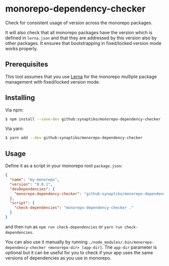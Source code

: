 # monorepo-dependency-checker

Check for consistent usage of version across the monorepo packages.

It will also check that all monorepo packages have the version which is defined in `lerna.json` and that they are addressed by this version also by other packages. It ensures that bootstrapping in fixed/locked version mode works properly.

## Prerequisites

This tool assumes that you use [Lerna](https://lernajs.io/) for the monorepo multiple package management with fixed/locked version mode.

## Installing

Via npm:

```bash
$ npm install --save-dev github:synaptiko/monorepo-dependency-checker
```

Via yarn:

```bash
$ yarn add --dev github:synaptiko/monorepo-dependency-checker
```

## Usage

Define it as a script in your monorepo root `package.json`:

```json
{
  "name": "my-monorepo",
  "version": "0.0.1",
  "devDependencies": {
    "monorepo-dependency-checker": "github:synaptiko/monorepo-dependency-checker"
  },
  "script": {
    "check-dependencies": "monorepo-dependency-checker ."
  }
}
```

and then run as `npm run check-dependencies` or `yarn run check-dependencies`.

You can also use it manually by running `./node_modules/.bin/monorepo-dependency-checker <monorepo-dir> [app-dir]`. The `app-dir` parameter is optional but it can be useful for you to check if your app uses the same versions of dependencies as you use in monorepo.
